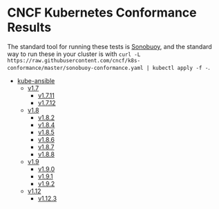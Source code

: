 # CNCF Kubernetes Conformance Results
The standard tool for running these tests is
[Sonobuoy](https://github.com/heptio/sonobuoy), and the standard way to run
these in your cluster is with `curl -L https://raw.githubusercontent.com/cncf/k8s-conformance/master/sonobuoy-conformance.yaml | kubectl apply -f -`.

- [kube-ansible](https://github.com/inwinstack/inwinkube-ansible.git)
  - [v1.7](https://github.com/cncf/k8s-conformance/pull/96)
    - [v1.7.11](/kube-ansible/v1.7/v1.7.11)
    - [v1.7.12](/kube-ansible/v1.7/v1.7.12)
  - [v1.8](https://github.com/cncf/k8s-conformance/pull/95)
    - [v1.8.2](/kube-ansible/v1.8/v1.8.2)
    - [v1.8.4](/kube-ansible/v1.8/v1.8.4)
    - [v1.8.5](/kube-ansible/v1.8/v1.8.5)
    - [v1.8.6](/kube-ansible/v1.8/v1.8.6)
    - [v1.8.7](/kube-ansible/v1.8/v1.8.7)
    - [v1.8.8](/kube-ansible/v1.8/v1.8.8)
  - [v1.9](https://github.com/cncf/k8s-conformance/pull/144)
    - [v1.9.0](/kube-ansible/v1.9/v1.9.0)
    - [v1.9.1](/kube-ansible/v1.9/v1.9.1)
    - [v1.9.2](/kube-ansible/v1.9/v1.9.2)
  - [v1.12](https://github.com/cncf/k8s-conformance/pull/405)
    - [v1.12.3](/kube-ansible/v1.12/v1.12.3)
